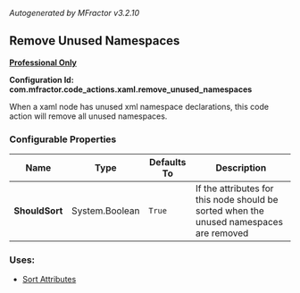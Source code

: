 *Autogenerated by MFractor v3.2.10*
## Remove Unused Namespaces

**[Professional Only](https://www.mfractor.com/buy?utm_source=docs&utm_medium=professional_only)**

**Configuration Id: com.mfractor.code_actions.xaml.remove_unused_namespaces**

When a xaml node has unused xml namespace declarations, this code action will remove all unused namespaces.


### Configurable Properties

| Name | Type | Defaults To | Description |
|------|------|-------------|-------------|
| **ShouldSort** | System.Boolean | `True` | If the attributes for this node should be sorted when the unused namespaces are removed |

### Uses:

 * [Sort Attributes](/code-generation/xml.md#sort-attributes)



